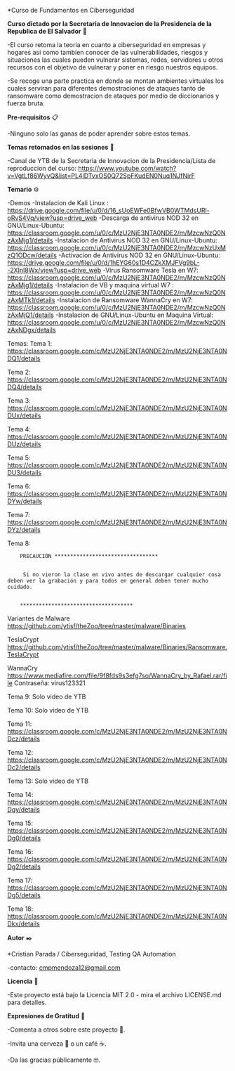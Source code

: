 *Curso de Fundamentos en Ciberseguridad



**Curso dictado por la Secretaria de Innovacion de la Presidencia de la Republica de El Salvador** 🚀

-El curso retoma la teoria en cuanto a ciberseguridad en empresas y hogares asi como tambien conocer de las vulnerabilidades, riesgos y situaciones las cuales pueden vulnerar sistemas,
redes, servidores u otros recursos con el objetivo de vulnerar y poner en riesgo nuestros equipos.

-Se recoge una parte practica en donde se montan ambientes virtuales los cuales serviran para diferentes demostraciones de ataques tanto de ransomware como demostracion de ataques
por medio de diccionarios y fuerza bruta.



**Pre-requisitos** 📋

-Ninguno solo las ganas de poder aprender sobre estos temas.




**Temas retomados en las sesiones** 🔧

-Canal de YTB de la Secretaria de Innovacion de la Presidencia/Lista de reproduccion del curso:
https://www.youtube.com/watch?v=VgtLf86WyvQ&list=PL4lDTvxOS0Q72SpFKudEN0Nuq1NJfNirF

**Temario** ⚙️

-Demos
  -Instalacion de Kali Linux : https://drive.google.com/file/u/0/d/16_sUoEWFe0BfwVB0WTMdsURl-oRvS4Vq/view?usp=drive_web
  -Descarga de antivirus NOD 32 en GNU/Linux-Ubuntu: https://classroom.google.com/u/0/c/MzU2NjE3NTA0NDE2/m/MzcwNzQ0NzAxMjg1/details
  -Instalacion de Antivirus NOD 32 en GNU/Linux-Ubuntu: https://classroom.google.com/u/0/c/MzU2NjE3NTA0NDE2/m/MzcwNzUxMzQ1ODcw/details
  -Activacion de Antivirus NOD 32 en GNU/Linux-Ubuntu: https://drive.google.com/file/u/0/d/1hEYG60s1D4CZkXMJFVg9bL--2XInI8Wx/view?usp=drive_web
  -Virus Ransomware Tesla en W7: https://classroom.google.com/u/0/c/MzU2NjE3NTA0NDE2/m/MzcwNzQ0NzAxMjg1/details
  -Instalacion de VB y maquina virtual W7 : https://classroom.google.com/u/0/c/MzU2NjE3NTA0NDE2/m/MzcwNzQ0NzAxMTk1/details
  -Instalacion de Ransomware WannaCry en W7: https://classroom.google.com/u/0/c/MzU2NjE3NTA0NDE2/m/MzcwNzQ0NzAxMjQ1/details
  -Instalacion de GNU/Linux-Ubuntu en Maquina Virtual: https://classroom.google.com/u/0/c/MzU2NjE3NTA0NDE2/m/MzcwNzQ0NzAxNDgx/details
  
Temas:
   Tema 1: https://classroom.google.com/c/MzU2NjE3NTA0NDE2/m/MzU2NjE3NTA0NDQ1/details 

   Tema 2: https://classroom.google.com/c/MzU2NjE3NTA0NDE2/m/MzU2NjE3NTA0NDQ4/details
   
   Tema 3: https://classroom.google.com/c/MzU2NjE3NTA0NDE2/m/MzU2NjE3NTA0NDUx/details
   
   Tema 4: https://classroom.google.com/c/MzU2NjE3NTA0NDE2/m/MzU2NjE3NTA0NDUz/details
   
   Tema 5: https://classroom.google.com/c/MzU2NjE3NTA0NDE2/m/MzU2NjE3NTA0NDU3/details
   
   Tema 6: https://classroom.google.com/c/MzU2NjE3NTA0NDE2/m/MzU2NjE3NTA0NDYw/details
   
   Tema 7: https://classroom.google.com/c/MzU2NjE3NTA0NDE2/m/MzU2NjE3NTA0NDYz/details
   
   Tema 8: 
   
        
        PRECAUCIÓN *********************************


         Si no vieron la clase en vivo antes de descargar cualquier cosa deben ver la grabación y para todos en general deben tener mucho cuidado.


        ************************************


Variantes de Malware
https://github.com/ytisf/theZoo/tree/master/malware/Binaries


TeslaCrypt
https://github.com/ytisf/theZoo/tree/master/malware/Binaries/Ransomware.TeslaCrypt


WannaCry
https://www.mediafire.com/file/9f8fds9s3efg7so/WannaCry_by_Rafael.rar/file
Contraseña: virus123321

   
   Tema 9: Solo video de YTB
   
   Tema 10: Solo video de YTB
   
   Tema 11: https://classroom.google.com/c/MzU2NjE3NTA0NDE2/m/MzU2NjE3NTA0NDcz/details
   
   Tema 12: https://classroom.google.com/c/MzU2NjE3NTA0NDE2/m/MzU2NjE3NTA0NDc2/details
   
   Tema 13: Solo video de YTB
   
   Tema 14: https://classroom.google.com/c/MzU2NjE3NTA0NDE2/m/MzU2NjE3NTA0NDgy/details
   
   Tema 15: https://classroom.google.com/c/MzU2NjE3NTA0NDE2/m/MzU2NjE3NTA0NDg0/details
   
   Tema 16: https://classroom.google.com/c/MzU2NjE3NTA0NDE2/m/MzU2NjE3NTA0NDg2/details
   
   Tema 17: https://classroom.google.com/c/MzU2NjE3NTA0NDE2/m/MzU2NjE3NTA0NDg5/details
   
   Tema 18: https://classroom.google.com/c/MzU2NjE3NTA0NDE2/m/MzU2NjE3NTA0NDkx/details
   


**Autor** ✒️


*Cristian Parada / Ciberseguridad, Testing QA Automation

-contacto: cmpmendoza12@gmail.com


**Licencia** 📄


-Este proyecto está bajo la Licencia MIT 2.0 - mira el archivo LICENSE.md para detalles.



**Expresiones de Gratitud** 🎁

-Comenta a otros sobre este proyecto 📢.

-Invita una cerveza 🍺 o un café ☕.

-Da las gracias públicamente 🤓.
